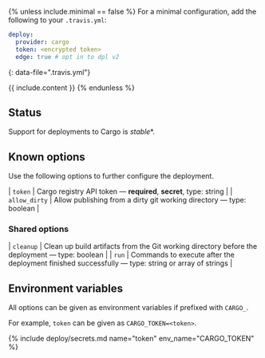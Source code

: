 {% unless include.minimal == false %}
For a minimal configuration, add the following to your `.travis.yml`:

```yaml
deploy:
  provider: cargo
  token: <encrypted token>
  edge: true # opt in to dpl v2
```
{: data-file=".travis.yml"}



{{ include.content }}
{% endunless %}

## Status

Support for deployments to Cargo is *stable**.
## Known options

Use the following options to further configure the deployment.

| `token` | Cargo registry API token &mdash; **required**, **secret**, type: string |
| `allow_dirty` | Allow publishing from a dirty git working directory &mdash; type: boolean |

### Shared options

| `cleanup` | Clean up build artifacts from the Git working directory before the deployment &mdash; type: boolean |
| `run` | Commands to execute after the deployment finished successfully &mdash; type: string or array of strings |

## Environment variables

All options can be given as environment variables if prefixed with `CARGO_`.

For example, `token` can be given as `CARGO_TOKEN=<token>`.

{% include deploy/secrets.md name="token" env_name="CARGO_TOKEN" %}
